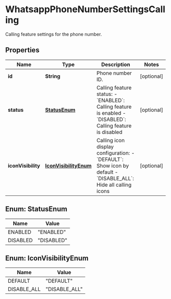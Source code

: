 

# WhatsappPhoneNumberSettingsCalling

Calling feature settings for the phone number.

## Properties

| Name | Type | Description | Notes |
|------------ | ------------- | ------------- | -------------|
|**id** | **String** | Phone number ID. |  [optional] |
|**status** | [**StatusEnum**](#StatusEnum) | Calling feature status: - &#x60;ENABLED&#x60;: Calling feature is enabled - &#x60;DISABLED&#x60;: Calling feature is disabled |  [optional] |
|**iconVisibility** | [**IconVisibilityEnum**](#IconVisibilityEnum) | Calling icon display configuration: - &#x60;DEFAULT&#x60;: Show icon by default - &#x60;DISABLE_ALL&#x60;: Hide all calling icons |  [optional] |



## Enum: StatusEnum

| Name | Value |
|---- | -----|
| ENABLED | &quot;ENABLED&quot; |
| DISABLED | &quot;DISABLED&quot; |



## Enum: IconVisibilityEnum

| Name | Value |
|---- | -----|
| DEFAULT | &quot;DEFAULT&quot; |
| DISABLE_ALL | &quot;DISABLE_ALL&quot; |



